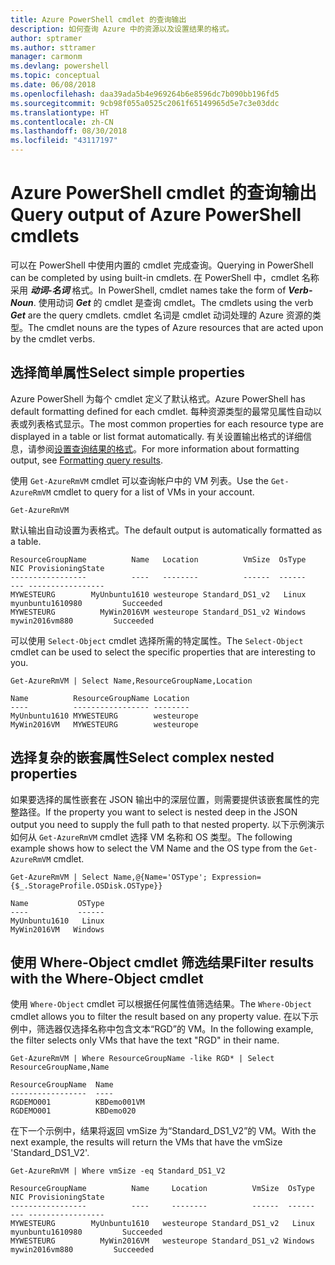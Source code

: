 ```yaml
---
title: Azure PowerShell cmdlet 的查询输出
description: 如何查询 Azure 中的资源以及设置结果的格式。
author: sptramer
ms.author: sttramer
manager: carmonm
ms.devlang: powershell
ms.topic: conceptual
ms.date: 06/08/2018
ms.openlocfilehash: daa39ada5b4e969264b6e8596dc7b090bb196fd5
ms.sourcegitcommit: 9cb98f055a0525c2061f65149965d5e7c3e03ddc
ms.translationtype: HT
ms.contentlocale: zh-CN
ms.lasthandoff: 08/30/2018
ms.locfileid: "43117197"
---
```

# <a name="query-output-of-azure-powershell-cmdlets"></a><span data-ttu-id="0f440-103">Azure PowerShell cmdlet 的查询输出</span><span class="sxs-lookup"><span data-stu-id="0f440-103">Query output of Azure PowerShell cmdlets</span></span>

<span data-ttu-id="0f440-104">可以在 PowerShell 中使用内置的 cmdlet 完成查询。</span><span class="sxs-lookup"><span data-stu-id="0f440-104">Querying in PowerShell can be completed by using built-in cmdlets.</span></span> <span data-ttu-id="0f440-105">在 PowerShell 中，cmdlet 名称采用 **_动词-名词_** 格式。</span><span class="sxs-lookup"><span data-stu-id="0f440-105">In PowerShell, cmdlet names take the form of **_Verb-Noun_**.</span></span> <span data-ttu-id="0f440-106">使用动词 **_Get_** 的 cmdlet 是查询 cmdlet。</span><span class="sxs-lookup"><span data-stu-id="0f440-106">The cmdlets using the verb **_Get_** are the query cmdlets.</span></span> <span data-ttu-id="0f440-107">cmdlet 名词是 cmdlet 动词处理的 Azure 资源的类型。</span><span class="sxs-lookup"><span data-stu-id="0f440-107">The cmdlet nouns are the types of Azure resources that are acted upon by the cmdlet verbs.</span></span>

## <a name="select-simple-properties"></a><span data-ttu-id="0f440-108">选择简单属性</span><span class="sxs-lookup"><span data-stu-id="0f440-108">Select simple properties</span></span>

<span data-ttu-id="0f440-109">Azure PowerShell 为每个 cmdlet 定义了默认格式。</span><span class="sxs-lookup"><span data-stu-id="0f440-109">Azure PowerShell has default formatting defined for each cmdlet.</span></span> <span data-ttu-id="0f440-110">每种资源类型的最常见属性自动以表或列表格式显示。</span><span class="sxs-lookup"><span data-stu-id="0f440-110">The most common properties for each resource type are displayed in a table or list format automatically.</span></span> <span data-ttu-id="0f440-111">有关设置输出格式的详细信息，请参阅[设置查询结果的格式](formatting-output.md)。</span><span class="sxs-lookup"><span data-stu-id="0f440-111">For more information about formatting output, see [Formatting query results](formatting-output.md).</span></span>

<span data-ttu-id="0f440-112">使用 `Get-AzureRmVM` cmdlet 可以查询帐户中的 VM 列表。</span><span class="sxs-lookup"><span data-stu-id="0f440-112">Use the `Get-AzureRmVM` cmdlet to query for a list of VMs in your account.</span></span>

```azurepowershell-interactive
Get-AzureRmVM
```

<span data-ttu-id="0f440-113">默认输出自动设置为表格式。</span><span class="sxs-lookup"><span data-stu-id="0f440-113">The default output is automatically formatted as a table.</span></span>

```output
ResourceGroupName          Name   Location          VmSize  OsType              NIC ProvisioningState
-----------------          ----   --------          ------  ------              --- -----------------
MYWESTEURG        MyUnbuntu1610 westeurope Standard_DS1_v2   Linux myunbuntu1610980         Succeeded
MYWESTEURG          MyWin2016VM westeurope Standard_DS1_v2 Windows   mywin2016vm880         Succeeded
```

<span data-ttu-id="0f440-114">可以使用 `Select-Object` cmdlet 选择所需的特定属性。</span><span class="sxs-lookup"><span data-stu-id="0f440-114">The `Select-Object` cmdlet can be used to select the specific properties that are interesting to you.</span></span>

```azurepowershell-interactive
Get-AzureRmVM | Select Name,ResourceGroupName,Location
```

```output
Name          ResourceGroupName Location
----          ----------------- --------
MyUnbuntu1610 MYWESTEURG        westeurope
MyWin2016VM   MYWESTEURG        westeurope
```

## <a name="select-complex-nested-properties"></a><span data-ttu-id="0f440-115">选择复杂的嵌套属性</span><span class="sxs-lookup"><span data-stu-id="0f440-115">Select complex nested properties</span></span>

<span data-ttu-id="0f440-116">如果要选择的属性嵌套在 JSON 输出中的深层位置，则需要提供该嵌套属性的完整路径。</span><span class="sxs-lookup"><span data-stu-id="0f440-116">If the property you want to select is nested deep in the JSON output you need to supply the full path to that nested property.</span></span> <span data-ttu-id="0f440-117">以下示例演示如何从 `Get-AzureRmVM` cmdlet 选择 VM 名称和 OS 类型。</span><span class="sxs-lookup"><span data-stu-id="0f440-117">The following example shows how to select the VM Name and the OS type from the `Get-AzureRmVM` cmdlet.</span></span>

```azurepowershell-interactive
Get-AzureRmVM | Select Name,@{Name='OSType'; Expression={$_.StorageProfile.OSDisk.OSType}}
```

```output
Name           OSType
----           ------
MyUnbuntu1610   Linux
MyWin2016VM   Windows
```

## <a name="filter-results-with-the-where-object-cmdlet"></a><span data-ttu-id="0f440-118">使用 Where-Object cmdlet 筛选结果</span><span class="sxs-lookup"><span data-stu-id="0f440-118">Filter results with the Where-Object cmdlet</span></span>

<span data-ttu-id="0f440-119">使用 `Where-Object` cmdlet 可以根据任何属性值筛选结果。</span><span class="sxs-lookup"><span data-stu-id="0f440-119">The `Where-Object` cmdlet allows you to filter the result based on any property value.</span></span> <span data-ttu-id="0f440-120">在以下示例中，筛选器仅选择名称中包含文本“RGD”的 VM。</span><span class="sxs-lookup"><span data-stu-id="0f440-120">In the following example, the filter selects only VMs that have the text "RGD" in their name.</span></span>

```azurepowershell-interactive
Get-AzureRmVM | Where ResourceGroupName -like RGD* | Select ResourceGroupName,Name
```

```output
ResourceGroupName  Name
-----------------  ----
RGDEMO001          KBDemo001VM
RGDEMO001          KBDemo020
```

<span data-ttu-id="0f440-121">在下一个示例中，结果将返回 vmSize 为“Standard_DS1_V2”的 VM。</span><span class="sxs-lookup"><span data-stu-id="0f440-121">With the next example, the results will return the VMs that have the vmSize 'Standard_DS1_V2'.</span></span>

```azurepowershell-interactive
Get-AzureRmVM | Where vmSize -eq Standard_DS1_V2
```

```output
ResourceGroupName          Name     Location          VmSize  OsType              NIC ProvisioningState
-----------------          ----     --------          ------  ------              --- -----------------
MYWESTEURG        MyUnbuntu1610   westeurope Standard_DS1_v2   Linux myunbuntu1610980         Succeeded
MYWESTEURG          MyWin2016VM   westeurope Standard_DS1_v2 Windows   mywin2016vm880         Succeeded
```